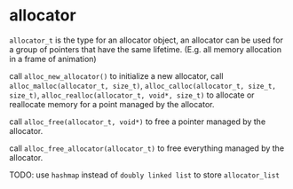 # allocator

```allocator_t``` is the type for an allocator object, an allocator can be used for a group of pointers that have the same lifetime. (E.g. all memory allocation in a frame of animation)

call ```alloc_new_allocator()``` to initialize a new allocator, call ```alloc_malloc(allocator_t, size_t)```, ```alloc_calloc(allocator_t, size_t, size_t)```, ```alloc_realloc(allocator_t, void*, size_t)``` to allocate or reallocate memory for a point managed by the allocator.

call ```alloc_free(allocator_t, void*)``` to free a pointer managed by the allocator.

call ```alloc_free_allocator(allocator_t)``` to free everything managed by the allocator. 




TODO:
  use ```hashmap``` instead of ```doubly linked list``` to store ```allocator_list```
